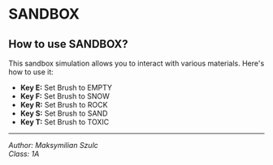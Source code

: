 # SANDBOX

## How to use SANDBOX?

This sandbox simulation allows you to interact with various materials. Here's how to use it:

- **Key E:** Set Brush to EMPTY
- **Key F:** Set Brush to SNOW
- **Key R:** Set Brush to ROCK
- **Key S:** Set Brush to SAND
- **Key T:** Set Brush to TOXIC

---

*Author: Maksymilian Szulc*  
*Class: 1A*  
